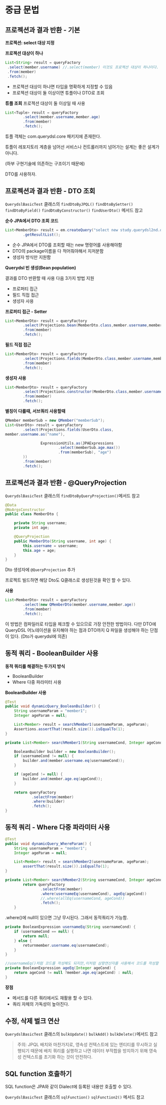 # 중급 문법

## 프로젝션과 결과 반환 - 기본

**프로젝션: select 대상 지정**

**프로젝션 대상이 하나**

```java
List<String> result = queryFactory
 .select(member.username) //.select(member) 이것도 프로젝션 대상이 하나이다.
 .from(member)
 .fetch();
```

- 프로젝션 대상이 하나면 타입을 명확하게 지정할 수 있음
- 프로젝션 대상이 둘 이상이면 튜플이나 DTO로 조회

**튜플 조회**
프로젝션 대상이 둘 이상일 때 사용

```java
List<Tuple> result = queryFactory
        .select(member.username,member.age)
        .from(member)
        .fetch();
```

튜플 객체는 com.querydsl.core 패키지에 존재한다. 

튜플이 레포지토리 계층을 넘어선 서비스나 컨트롤러까지 넘어가는 설계는 좋은 설계가 아니다.

(하부 구현기술에 의존하는 구조이기 때문에)

DTO를 사용하자.

## 프로젝션과 결과 반환 - DTO 조회

`QuerydslBasicTest` 클래스의 `findDtoByJPQL()` `findDtoBySetter()` `findDtoByField()` `findDtoByConstructor()` `findUserDto()` 메서드 참고

**순수 JPA에서 DTO 조회 코드**

```java
List<MemberDto> result = em.createQuery("select new study.querydsl2nd.dto.MemberDto(m.username, m.age) from Member m", MemberDto.class)
        .getResultList();
```

- 순수 JPA에서 DTO를 조회할 때는 new 명령어를 사용해야함
- DTO의 package이름을 다 적어줘야해서 지저분함
- 생성자 방식만 지원함

**Querydsl 빈 생성(Bean population)**

결과를 DTO 반환할 때 사용
다음 3가지 방법 지원

- 프로퍼티 접근
- 필드 직접 접근
- 생성자 사용

**프로퍼티 접근 - Setter**

```java
List<MemberDto> result = queryFactory
        .select(Projections.bean(MemberDto.class,member.username,member.age))
        .from(member)
        .fetch();
```

**필드 직접 접근**

```java
List<MemberDto> result = queryFactory
        .select(Projections.fields(MemberDto.class,member.username,member.age))
        .from(member)
        .fetch();
```

**생성자 사용**

```java
List<MemberDto> result = queryFactory
        .select(Projections.constructor(MemberDto.class,member.username,member.age))
        .from(member)
        .fetch();
```

**별칭이 다를때, 서브쿼리 사용할때**

```java
QMember memberSub = new QMember("memberSub");
List<UserDto> result = queryFactory
        .select(Projections.fields(UserDto.class,
member.username.as("name"),

                ExpressionUtils.as(JPAExpressions
                        .select(memberSub.age.max())
                        .from(memberSub), "age")
        ))
        .from(member)
        .fetch();
```

## 프로젝션과 결과 반환 - @QueryProjection

`QuerydslBasicTest` 클래스의 `findDtoByQueryProjection()`메서드 참고

```java
@Data
@NoArgsConstructor
public class MemberDto {

    private String username;
    private int age;

    @QueryProjection
    public MemberDto(String username, int age) {
        this.username = username;
        this.age = age;
    }
}
```

Dto 생성자에 `@QuerpProjection` 추가

프로젝트 빌드하면 해당 Dto도 Q클래스로 생성된것을 확인 할 수 있다.

**사용**

```java
List<MemberDto> result = queryFactory
        .select(new QMemberDto(member.username,member.age))
        .from(member)
        .fetch();
```

이 방법은 컴파일러로 타입을 체크할 수 있으므로 가장 안전한 방법이다. 다만 DTO에 QueryDSL 어노테이션을 유지해야 하는 점과 DTO까지 Q 파일을 생성해야 하는 단점이 있다. (Dto가 querydsl에 의존)

## 동적 쿼리 - BooleanBuilder 사용

**동적 쿼리를 해결하는 두가지 방식**

- BooleanBuilder
- Where 다중 파라미터 사용

**BooleanBuilder 사용**

```java
@Test
public void dynamicQuery_BooleanBuilder() {
    String usernameParam = "member1";
    Integer ageParam = null;

    List<Member> result = searchMember1(usernameParam, ageParam);
    Assertions.assertThat(result.size()).isEqualTo(1);
}
```

```java
private List<Member> searchMember1(String usernameCond, Integer ageCond) {

    BooleanBuilder builder = new BooleanBuilder();
    if (usernameCond != null) {
        builder.and(member.username.eq(usernameCond));
    }

    if (ageCond != null) {
        builder.and(member.age.eq(ageCond));
    }

    return queryFactory
            .selectFrom(member)
            .where(builder)
            .fetch();
}
```

## 동적 쿼리 - Where 다중 파라미터 사용

```java
@Test
public void dynamicQuery_WhereParam() {
    String usernameParam = "member1";
    Integer ageParam = null;

    List<Member> result = searchMember2(usernameParam, ageParam);
		assertThat(result.size()).isEqualTo(1);
}
```

```java
private List<Member> searchMember2(String usernameCond, Integer ageCond) {
        return queryFactory
                .selectFrom(member)
                .where(usernameEq(usernameCond), ageEq(ageCond))
                //.where(allEq(usernameCond, ageCond))
                .fetch();
    }
```

.where()에 null이 있으면 그냥 무시된다. 그래서 동적쿼리가 가능함.

```java
private BooleanExpression usernameEq(String usernameCond) {
    if (usernameCond == null) {
        return null;
    } else {
        returnmember.username.eq(usernameCond);
    }
}

//usernameEq()처럼 코드를 작성해도 되지만,이처럼 삼항연산자를 사용해서 코드를 작성할 수 도 있다.
private BooleanExpression ageEq(Integer ageCond) {
    return ageCond != null ?member.age.eq(ageCond) : null;
}
```

**장점**

- 메서드를 다른 쿼리에서도 재활용 할 수 있다.
- 쿼리 자체의 가독성이 높아진다.

## 수정, 삭제 벌크 연산

`QuerydslBasicTest` 클래스의 `bulkUpdate()` `bulkAdd()` `bulkDelete()`메서드 참고

> 주의: JPQL 배치와 마찬가지로, 영속성 컨텍스트에 있는 엔티티를 무시하고 실행되기 때문에 배치 쿼리를 실행하고 나면 데이터 부적합을 방지하기 위해 영속성 컨텍스트를 초기화 하는 것이 안전하다.
> 

## SQL function 호출하기

SQL function은 JPA와 같이 Dialect에 등록된 내용만 호출할 수 있다.

`QuerydslBasicTest` 클래스의 `sqlFunction()` `sqlFunction2()` 메서드 참고
